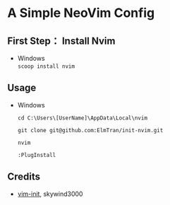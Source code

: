 # A Simple NeoVim Config
## First Step： Install Nvim
- Windows  
  `scoop install nvim`
## Usage
- Windows  
  ```
  cd C:\Users\[UserName]\AppData\Local\nvim

  git clone git@github.com:ElmTran/init-nvim.git

  nvim

  :PlugInstall
  ```

## Credits

- [vim-init](https://github.com/skywind3000/vim-init), skywind3000
